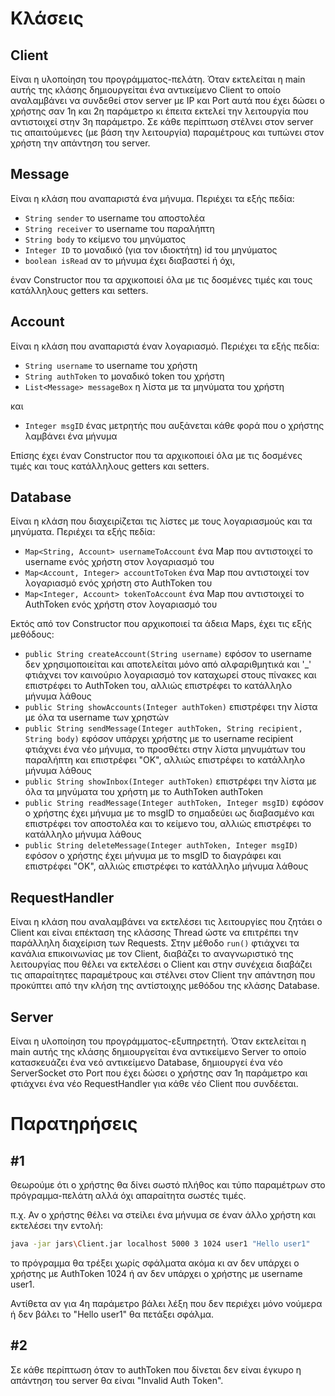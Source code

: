 # Κλάσεις

## Client

Είναι η υλοποίηση του προγράμματος-πελάτη. Όταν εκτελείται η main αυτής της κλάσης δημιουργείται ένα αντικείμενο Client το οποίο αναλαμβάνει να συνδεθεί στον server με IP και Port αυτά που έχει δώσει ο χρήστης σαν 1η και 2η παράμετρο κι έπειτα εκτελεί την λειτουργία που αντιστοιχεί στην 3η παράμετρο. Σε κάθε περίπτωση στέλνει στον server τις απαιτούμενες (με βάση την λειτουργία) παραμέτρους και τυπώνει στον χρήστη την απάντηση του server.

## Message

Είναι η κλάση που αναπαριστά ένα μήνυμα. Περιέχει τα εξής πεδία:

- `String sender` το username του αποστολέα
- `String receiver` το username του παραλήπτη
- `String body` το κείμενο του μηνύματος
- `Integer ID` το μοναδικό (για τον ιδιοκτήτη) id του μηνύματος
- `boolean isRead` αν το μήνυμα έχει διαβαστεί ή όχι,

έναν Constructor που τα αρχικοποιεί όλα με τις δοσμένες τιμές και τους κατάλληλους getters και setters.

## Account

Είναι η κλάση που αναπαριστά έναν λογαριασμό. Περιέχει τα εξής πεδία:

- `String username` το username του χρήστη
- `String authToken` το μοναδικό token του χρήστη
- `List<Message> messageBox` η λίστα με τα μηνύματα του χρήστη

και 

- `Integer msgID` ένας μετρητής που αυξάνεται κάθε φορά που ο χρήστης λαμβάνει ένα μήνυμα

Επίσης έχει έναν Constructor που τα αρχικοποιεί όλα με τις δοσμένες τιμές και τους κατάλληλους getters και setters.

## Database

Είναι η κλάση που διαχειρίζεται τις λίστες με τους λογαριασμούς και τα μηνύματα. Περιέχει τα εξής πεδία:

- `Map<String, Account> usernameToAccount` ένα Map που αντιστοιχεί το username ενός χρήστη στον λογαριασμό του
- `Map<Account, Integer> accountToToken` ένα Map που αντιστοιχεί τον λογαριασμό ενός χρήστη στο AuthToken του
- `Map<Integer, Account> tokenToAccount` ένα Map που αντιστοιχεί το AuthToken ενός χρήστη στον λογαριασμό του

Εκτός από τον Constructor που αρχικοποιεί τα άδεια Maps, έχει τις εξής μεθόδους:

- `public String createAccount(String username)` εφόσον το username δεν χρησιμοποιείται και αποτελείται μόνο από αλφαριθμητικά και '_' φτιάχνει τον καινούριο λογαριασμό τον καταχωρεί στους πίνακες και επιστρέφει το AuthToken του, αλλιώς επιστρέφει το κατάλληλο μήνυμα λάθους
- `public String showAccounts(Integer authToken)` επιστρέφει την λίστα με όλα τα username των χρηστών
- `public String sendMessage(Integer authToken, String recipient, String body)` εφόσον υπάρχει χρήστης με το username recipient φτιάχνει ένα νέο μήνυμα, το προσθέτει στην λίστα μηνυμάτων του παραλήπτη και επιστρέφει "ΟΚ", αλλιώς επιστρέφει το κατάλληλο μήνυμα λάθους
- `public String showInbox(Integer authToken)` επιστρέφει την λίστα με όλα τα μηνύματα του χρήστη με το AuthToken authToken
- `public String readMessage(Integer authToken, Integer msgID)` εφόσον ο χρήστης έχει μήνυμα με το msgID το σημαδεύει ως διαβασμένο και επιστρέφει τον αποστολέα και το κείμενο του, αλλιώς επιστρέφει το κατάλληλο μήνυμα λάθους
- `public String deleteMessage(Integer authToken, Integer msgID)` εφόσον ο χρήστης έχει μήνυμα με το msgID το διαγράφει και επιστρέφει "ΟΚ", αλλιώς επιστρέφει το κατάλληλο μήνυμα λάθους

## RequestHandler

Είναι η κλάση που αναλαμβάνει να εκτελέσει τις λειτουργίες που ζητάει ο Client και είναι επέκταση της κλάσσης Thread ώστε να επιτρέπει την παράλληλη διαχείριση των Requests. Στην μέθοδο `run()` φτιάχνει τα κανάλια επικοινωνίας με τον Client, διαβάζει το αναγνωριστικό της λειτουργίας που θέλει να εκτελέσει ο Client και στην συνέχεια διαβάζει τις απαραίτητες παραμέτρους και στέλνει στον Client την απάντηση που προκύπτει από την κλήση της αντίστοιχης μεθόδου της κλάσης Database.

## Server

Είναι η υλοποίηση του προγράμματος-εξυπηρετητή. Όταν εκτελείται η main αυτής της κλάσης δημιουργείται ένα αντικείμενο Server το οποίο κατασκευάζει ένα νεό αντικείμενο Database, δημιουργεί ένα νέο ServerSocket στο Port που έχει δώσει ο χρήστης σαν 1η παράμετρο και φτιάχνει ένα νέο RequestHandler για κάθε νέο Client που συνδέεται.

# Παρατηρήσεις 

## #1
Θεωρούμε ότι ο χρήστης θα δίνει σωστό πλήθος και τύπο παραμέτρων στο πρόγραμμα-πελάτη αλλά όχι απαραίτητα σωστές τιμές.

π.χ. Αν ο χρήστης θέλει να στείλει ένα μήνυμα σε έναν άλλο χρήστη και εκτελέσει την εντολή:

```bash
java -jar jars\Client.jar localhost 5000 3 1024 user1 "Hello user1"
```

το πρόγραμμα θα τρέξει χωρίς σφάλματα ακόμα κι αν δεν υπάρχει ο χρήστης με AuthToken 1024 ή αν δεν υπάρχει ο χρήστης με username user1.

Αντίθετα αν για 4η παράμετρο βάλει λέξη που δεν περιέχει μόνο νούμερα ή δεν βάλει το "Hello user1" θα πετάξει σφάλμα.

## #2
Σε κάθε περίπτωση όταν το authToken που δίνεται δεν είναι έγκυρο η απάντηση του server θα είναι "Invalid Auth Token".